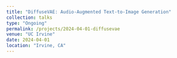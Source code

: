 ```yaml
---
title: "DiffuseVAE: Audio-Augmented Text-to-Image Generation"
collection: talks
type: "Ongoing"
permalink: /projects/2024-04-01-diffusevae
venue: "UC Irvine"
date: 2024-04-01
location: "Irvine, CA"
---
```

